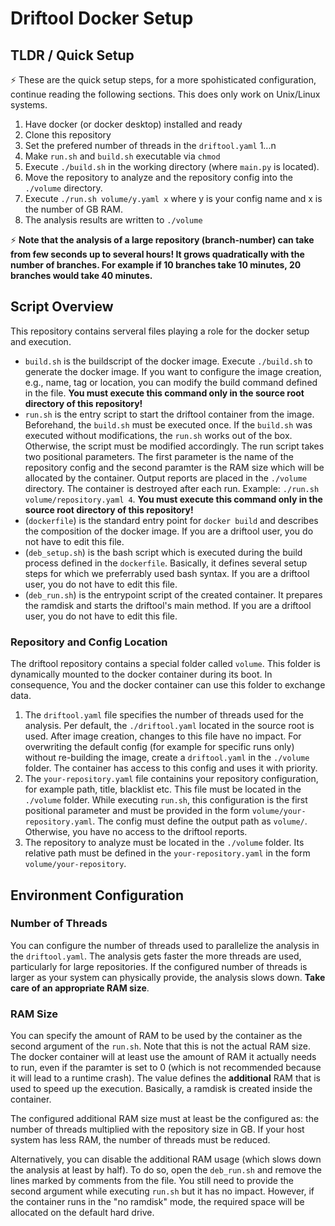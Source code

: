 # Driftool Docker Setup

## TLDR / Quick Setup

:zap: These are the quick setup steps, for a more spohisticated configuration, continue reading the following sections. This does only work on Unix/Linux systems.

1. Have docker (or docker desktop) installed and ready
2. Clone this repository
3. Set the prefered number of threads in the ``driftool.yaml`` 1...n
4. Make ``run.sh`` and ``build.sh`` executable via ``chmod``
5. Execute ``./build.sh`` in the working directory (where ``main.py`` is located).
6. Move the repository to analyze and the repository config into the ``./volume`` directory.
7. Execute ``./run.sh volume/y.yaml x`` where y is your config name and x is the number of GB RAM.
8. The analysis results are written to ``./volume``

:zap: **Note that the analysis of a large repository (branch-number) can take from few seconds up to several hours! It grows quadratically with the number of branches. For example if 10 branches take 10 minutes, 20 branches would take 40 minutes.**

## Script Overview

This repository contains serveral files playing a role for the docker setup and execution.

* ``build.sh`` is the buildscript of the docker image. Execute ``./build.sh`` to generate the docker image. If you want to configure the image creation, e.g., name, tag or location, you can modify the build command defined in the file. **You must execute this command only in the source root directory of this repository!**
* ``run.sh`` is the entry script to start the driftool container from the image. Beforehand, the ``build.sh`` must be executed once. If the ``build.sh`` was executed without modifications, the ``run.sh`` works out of the box. Otherwise, the script must be modified accordingly. The run script takes two positional parameters. The first parameter is the name of the repository config and the second paramter is the RAM size which will be allocated by the container.  Output reports are placed in the ``./volume`` directory. The container is destroyed after each run.
Example: ``./run.sh volume/repository.yaml 4``. **You must execute this command only in the source root directory of this repository!**
* (``dockerfile``) is the standard entry point for ``docker build`` and describes the composition of the docker image. If you are a driftool user, you do not have to edit this file.
* (``deb_setup.sh``) is the bash script which is executed during the build process defined in the ``dockerfile``. Basically, it defines several setup steps for which we preferrably used bash syntax. If you are a driftool user, you do not have to edit this file.
* (``deb_run.sh``) is the entrypoint script of the created container. It prepares the ramdisk and starts the driftool's main method. If you are a driftool user, you do not have to edit this file.

### Repository and Config Location

The driftool repository contains a special folder called ``volume``. 
This folder is dynamically mounted to the docker container during its boot.
In consequence, You and the docker container can use this folder to exchange data.

1. The ``driftool.yaml`` file specifies the number of threads used for the analysis. Per default, the ``./driftool.yaml`` located in the source root is used. After image creation, changes to this file have no impact. For overwriting the default config (for example for specific runs only) without re-building the image, create a ``driftool.yaml`` in the ``./volume`` folder. The container has access to this config and uses it with priority.
2. The ``your-repository.yaml`` file containins your repository configuration, for example path, title, blacklist etc. This file must be located in the ``./volume`` folder. While executing ``run.sh``, this configuration is the first positional parameter and must be provided in the form ``volume/your-repository.yaml``.
The config must define the output path as ``volume/``. Otherwise, you have no access to the driftool reports.
3. The repository to analyze must be located in the ``./volume`` folder. Its relative path must be defined in the ``your-repository.yaml`` in the form ``volume/your-repository``.

## Environment Configuration

### Number of Threads

You can configure the number of threads used to parallelize the analysis in the ``driftool.yaml``. The analysis gets faster the more threads are used, particularly for large repositories. If the configured number of threads is larger as your system can physically provide, the analysis slows down. **Take care of an appropriate RAM size**.

### RAM Size

You can specify the amount of RAM to be used by the container as the second argument of the ``run.sh``. Note that this is not the actual RAM size. The docker container will at least use the amount of RAM it actually needs to run, even if the paramter is set to 0 (which is not recommended because it will lead to a runtime crash). The value defines the **additional** RAM that is used to speed up the execution. Basically, a ramdisk is created inside the container.

The configured additional RAM size must at least be the configured as: the number of threads multiplied with the repository size in GB. If your host system has less RAM, the number of threads must be reduced.

Alternatively, you can disable the additional RAM usage (which slows down the analysis at least by half). To do so, open the ``deb_run.sh`` and remove the lines marked by comments from the file. You still need to provide the second argument while executing ``run.sh`` but it has no impact. 
However, if the container runs in the "no ramdisk" mode, the required space will be allocated on the default hard drive.
